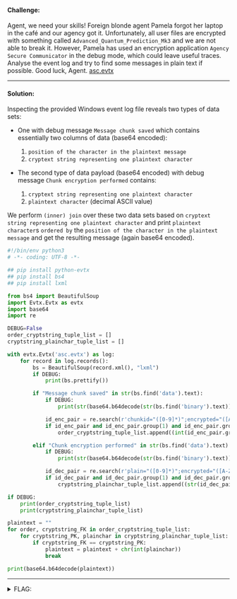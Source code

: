 #### Challenge:

Agent, we need your skills! Foreign blonde agent Pamela forgot her laptop in the café and our agency got it. Unfortunately, all user files are encrypted with something called `Advanced_Quantum_Prediction_Mk3` and we are not able to break it. However, Pamela has used an encryption application `Agency Secure Communicator` in the debug mode, which could leave useful traces. Analyse the event log and try to find some messages in plain text if possible. Good luck, Agent. [asc.evtx](./asc.evtx ":ignore")

---

#### Solution:

Inspecting the provided Windows event log file reveals two types of data sets:
- One with debug message `Message chunk saved` which contains essentially two columns of data (base64 encoded):
   
    1. `position of the character in the plaintext message` 
    2. `cryptext string representing one plaintext character`    

- The second type of data payload (base64 encoded) with debug message `Chunk encryption performed` contains:
   
    1. `cryptext string representing one plaintext character`
    2. `plaintext character` (decimal ASCII value)

We perform `(inner) join` over these two data sets based on `cryptext string representing one plaintext character` and print `plaintext character`s `ordered by` the `position of the character in the plaintext message` and get the resulting message (again base64 encoded).

```python
#!/bin/env python3
# -*- coding: UTF-8 -*-

## pip install python-evtx
## pip install bs4
## pip install lxml

from bs4 import BeautifulSoup
import Evtx.Evtx as evtx
import base64
import re

DEBUG=False
order_cryptstring_tuple_list = []
cryptstring_plainchar_tuple_list = []

with evtx.Evtx('asc.evtx') as log:
    for record in log.records():
        bs = BeautifulSoup(record.xml(), "lxml")
        if DEBUG:
            print(bs.prettify())

        if "Message chunk saved" in str(bs.find('data').text):
            if DEBUG:
                print(str(base64.b64decode(str(bs.find('binary').text))))

            id_enc_pair = re.search(r'chunkid="([0-9]*)";encrypted="([A-Z]*)"', str(base64.b64decode(str(bs.find('binary').text))))
            if id_enc_pair and id_enc_pair.group(1) and id_enc_pair.group(2):
                order_cryptstring_tuple_list.append((int(id_enc_pair.group(1)), str(id_enc_pair.group(2))))

        elif "Chunk encryption performed" in str(bs.find('data').text):
            if DEBUG:
                print(str(base64.b64decode(str(bs.find('binary').text))))

            id_dec_pair = re.search(r'plain="([0-9]*)";encrypted="([A-Z]*)"', str(base64.b64decode(str(bs.find('binary').text))))
            if id_dec_pair and id_dec_pair.group(1) and id_dec_pair.group(2):
                cryptstring_plainchar_tuple_list.append((str(id_dec_pair.group(2)), int(id_dec_pair.group(1))))

if DEBUG:
    print(order_cryptstring_tuple_list)
    print(cryptstring_plainchar_tuple_list)

plaintext = ""
for order, cryptstring_FK in order_cryptstring_tuple_list:
    for cryptstring_PK, plainchar in cryptstring_plainchar_tuple_list:
        if cryptstring_FK == cryptstring_PK:
            plaintext = plaintext + chr(int(plainchar))
            break

print(base64.b64decode(plaintext))
```

---

<details><summary>FLAG:</summary>

```
CT18-QnTK-50Uq-vQ5o-jAS5
```

</details>
